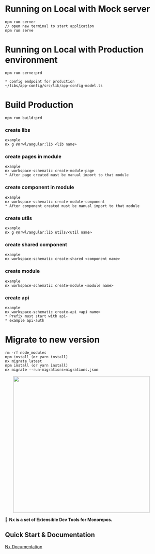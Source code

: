 # Running on Local with Mock server

```
npm run server
// open new terminal to start application
npm run serve
```

# Running on Local with Production environment

```
npm run serve:prd

* config endpoint for production
~/libs/app-config/src/lib/app-config-model.ts
```

# Build Production

```
npm run build:prd
```

### create libs

```
example
nx g @nrwl/angular:lib <lib name>
```

### create pages in module

```
example
nx workspace-schematic create-module-page
* After page created must be manual import to that module
```

### create component in module

```
example
nx workspace-schematic create-module-component
* After component created must be manual import to that module
```

### create utils

```
example
nx g @nrwl/angular:lib utils/<util name>
```

### create shared component

```
example
nx workspace-schematic create-shared <component name>
```

### create module

```
example
nx workspace-schematic create-module <module name>
```

### create api

```
example
nx workspace-schematic create-api <api name>
* Prefix must start with api-
* example api-auth
```

# Migrate to new version

```
rm -rf node_modules
npm install (or yarn install)
nx migrate latest
npm install (or yarn install)
nx migrate --run-migrations=migrations.json
```

<p align="center"><img src="https://raw.githubusercontent.com/nrwl/nx/master/images/nx-logo.png" width="450"></p>

🔎 **Nx is a set of Extensible Dev Tools for Monorepos.**

## Quick Start & Documentation

[Nx Documentation](https://nx.dev/angular)
